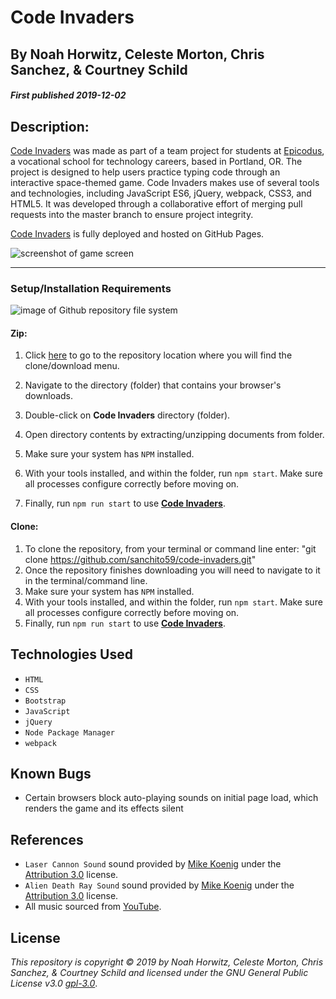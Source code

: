 # Code Invaders

## By Noah Horwitz, Celeste Morton, Chris Sanchez, & Courtney Schild

#### _First published 2019-12-02_

## Description:
[Code Invaders](https://nhhor.github.io/code-invaders) was made as part of a team project for students at [Epicodus](http://www.epicodus.com), a vocational school for technology careers, based in Portland, OR. The project is designed to help users practice typing code through an interactive space-themed game. Code Invaders makes use of several tools and technologies, including JavaScript ES6, jQuery, webpack, CSS3, and HTML5. It was developed through a collaborative effort of merging pull requests into the master branch to ensure project integrity.

[Code Invaders](https://nhhor.github.io/code-invaders) is fully deployed and hosted on GitHub Pages.

![screenshot of game screen](https://i.imgur.com/vKmVo6e.png?1 "read")

- - - -
### Setup/Installation Requirements

![image of Github repository file system](https://i.imgur.com/UStodOA.jpg "read")

#### Zip:

1. Click [here](https://github.com/sanchito59/code-invaders.git) to go to the repository location where you will find the clone/download menu.

2. Navigate to the directory (folder) that contains your browser's downloads.
3. Double-click on **Code Invaders** directory (folder).
4. Open directory contents by extracting/unzipping documents from folder.
3. Make sure your system has `NPM` installed.
4. With your tools installed, and within the folder, run `npm start`. Make sure all processes configure correctly before moving on.
7. Finally, run `npm run start` to use [**Code Invaders**](https://nhhor.github.io/code-invaders).

#### Clone:

 1. To clone the repository, from your terminal or command line enter: "git clone https://github.com/sanchito59/code-invaders.git"
 2. Once the repository finishes downloading you will need to navigate to it in the terminal/command line.
 3. Make sure your system has `NPM` installed.
 5. With your tools installed, and within the folder, run `npm start`. Make sure all processes configure correctly before moving on.
 6. Finally, run `npm run start` to use [**Code Invaders**](https://nhhor.github.io/code-invaders).

## Technologies Used
- `HTML`
- `CSS`
- `Bootstrap`
- `JavaScript`
- `jQuery`
- `Node Package Manager`
- `webpack`

## Known Bugs
* Certain browsers block auto-playing sounds on initial page load, which renders the game and its effects silent


## References
* `Laser Cannon Sound` sound provided by [Mike Koenig](http://soundbible.com/1771-Laser-Cannon.html) under the [Attribution 3.0](https://creativecommons.org/licenses/by/3.0/us/) license.
* `Alien Death Ray Sound` sound provided by [Mike Koenig](http://soundbible.com/1274-Alien-Death-Ray.html) under the [Attribution 3.0](https://creativecommons.org/licenses/by/3.0/us/) license.
* All music sourced from [YouTube](https://www.youtube.com/).


## License
_This repository is copyright &copy; 2019 by Noah Horwitz, Celeste Morton, Chris Sanchez, & Courtney Schild and licensed under the GNU General Public License v3.0 [gpl-3.0](https://www.gnu.org/licenses/gpl-3.0.en.html)_.
